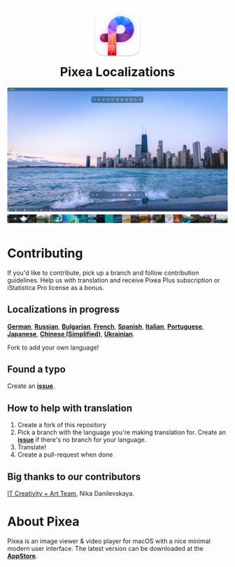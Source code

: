 <h1 align="center">
  <br>
  <a href="https://www.imagetasks.com/pixea"><img src="https://github.com/imagetasks/Pixea-Localizations/blob/main/i/pixea-logo.png?raw=true" width="128"></a>
  <br>
  <b>Pixea Localizations</b>
  <br>
</h1>

<p align="center">
  <img src="https://github.com/imagetasks/Pixea-Localizations/blob/main/i/pixea-screenshot.jpg?raw=true">
</p>

# Contributing

If you'd like to contribute, pick up a branch and follow contribution guidelines. Help us with translation and receive Pixea Plus subscription or iStatistica Pro license as a bonus.

## Localizations in progress

[**German**](https://github.com/imagetasks/Pixea-Localizations/tree/main/de.lproj), [**Russian**](https://github.com/imagetasks/Pixea-Localizations/tree/main/ru.lproj), [**Bulgarian**](https://github.com/imagetasks/Pixea-Localizations/tree/main/bg.lproj), [**French**](https://github.com/imagetasks/Pixea-Localizations/tree/main/fr.lproj), [**Spanish**](https://github.com/imagetasks/Pixea-Localizations/tree/main/es.lproj), [**Italian**](https://github.com/imagetasks/Pixea-Localizations/tree/main/it.lproj), [**Portuguese**](https://github.com/imagetasks/Pixea-Localizations/tree/main/pt-PT.lproj), [**Japanese**](https://github.com/imagetasks/Pixea-Localizations/tree/main/ja.lproj), [**Chinese (Simplified)**](https://github.com/imagetasks/Pixea-Localizations/tree/main/zh-Hans.lproj), [**Ukrainian**](https://github.com/imagetasks/Pixea-Localizations/tree/main/uk.lproj). 

Fork to add your own language!

## Found a typo

Create an [**issue**](https://github.com/imagetasks/Pixea-Localizations/issues).

## How to help with translation

1. Create a fork of this repository
2. Pick a branch with the language you're making translation for. Create an [**issue**](https://github.com/imagetasks/Pixea-Localizations/issues) if there's no branch for your language.
3. Translate!
4. Create a pull-request when done

## Big thanks to our contributors
[IT Creativity + Art Team](https://github.com/nimdassdev), Nika Danilevskaya.



# About Pixea

Pixea is an image viewer & video player for macOS with a nice minimal modern user interface. The latest version can be downloaded at the [**AppStore**](https://apps.apple.com/app/pixea/id1507782672).
